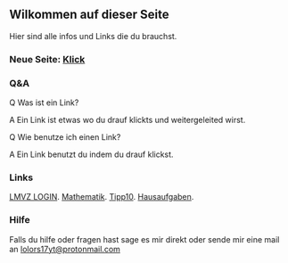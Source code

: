 ## Wilkommen auf dieser Seite

Hier sind alle infos und Links die du brauchst.

### Neue Seite: [Klick](https://lolors17.github.io/neu)

### Q&A

Q Was ist ein Link?

A Ein Link ist etwas wo du drauf klickts und weitergeleited wirst.

Q Wie benutze ich einen Link?

A Ein Link benutzt du indem du drauf klickst.

### Links

 [LMVZ LOGIN](https://digital.lmvz.ch). [Mathematik](https://www.lmvz.ch/schule/mathematik-sekundarstufe-i). [Tipp10](https://fksz.tipp10.com/en/). [Hausaufgaben](https://trello.com/b/JMlTSKYQ/hausaufgaben).


### Hilfe

Falls du hilfe oder fragen hast sage es mir direkt oder sende mir eine mail an lolors17yt@protonmail.com
